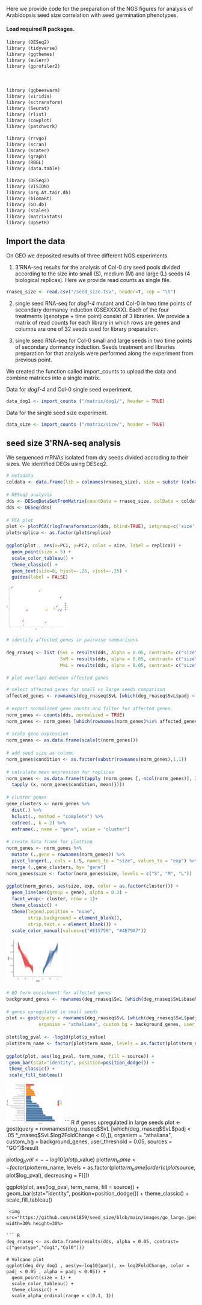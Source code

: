 Here we provide code for the preparation of the NGS figures for analysis of Arabidopsis seed size correlation with seed germination phenotypes.

#### Load required R packages.

```
library (DESeq2)
library (tidyverse)
library (ggthemes)
library (eulerr)
library (gprofiler2)



library (ggbeeswarm)
library (viridis)
library (sctransform)
library (Seurat)
library (rlist)
library (cowplot)
library (patchwork)

library (rrvgo)
library (scran)
library (scater)
library (graph)
library (RBGL)
library (data.table)

library (DESeq2)
library (VISION)
library (org.At.tair.db)
library (biomaRt)
library (GO.db)
library (scales)
library (matrixStats)
library (UpSetR)
```

## Import the data

On GEO we deposited results of three different NGS experiments. 
1) 3'RNA-seq results for the analysis of Col-0 dry seed pools divided according to the size into small (S), medium (M) and large (L) seeds (4 biological replicas). Here we provide read counts as single file.

``` R
rnaseq_size <- read.csv("/seed_size.tsv", header=T, sep = "\t")
```

2) single seed RNA-seq for *dog1-4* mutant and Col-0 in two time points of secondary dormancy induction (GSEXXXXX). 
   Each of the four treatments (genotype + time point) consist of 3 libraries. We provide a matrix of read counts for each library in which rows are genes and columns are one of 32 seeds used for library preparation.

3) single seed RNA-seq for Col-0 small and large seeds in two time points of secondary dormancy induction. 
   Seeds treatment and libraries preparation for that analysis were performed along the experiment from previous point.

We created the function called import_counts to upload the data and combine matrices into a single matrix.

Data for *dog1-4* and Col-0 single seed experiment.
``` R
data_dog1 <- import_counts ("/matrix/dog1/", header = TRUE)
```

Data for the single seed size experiment.
``` R
data_size <- import_counts ("/matrix/size/", header = TRUE)
```

## seed size 3'RNA-seq analysis

We sequenced mRNAs isolated from dry seeds divided accroding to their sizes.
We identified DEGs using DESeq2.

``` R
# metadata
coldata <- data.frame(lib = colnames(rnaseq_size), size = substr (colnames(rnaseq_size), 1,1), replica = substr (colnames(rnaseq_size), 2,2))

# DESeq2 analysis
dds <- DESeqDataSetFromMatrix(countData = rnaseq_size, colData = coldata, design = ~ size)
dds <- DESeq(dds)

# PCA plot
plot <- plotPCA(rlogTransformation(dds, blind=TRUE), intgroup=c('size', 'replica'), ntop =500)$data
plot$replica <- as.factor(plot$replica)

ggplot(plot , aes(x=PC1, y=PC2, color = size, label = replica)) +
  geom_point(size = 5) + 
  scale_color_tableau() +
  theme_classic() + 
  geom_text(size=8, hjust=-.25, vjust=-.25) + 
  guides(label = FALSE)
```
<img src="https://github.com/mk1859/seed_size/blob/main/images/pca_rnaseq.jpeg" width=33% height=33%>

``` R
# identify affected genes in pairwise comparisons

deg_rnaseq <- list (SvL = results(dds, alpha = 0.05, contrast= c("size","S","L")),
                    SvM = results(dds, alpha = 0.05, contrast= c("size","S","M")),
                    MvL = results(dds, alpha = 0.05, contrast= c("size","M","L")))
                    
# plot overlaps between affected genes

```   


``` R
# select affected genes for small vs large seeds comparison
affected_genes <- rownames(deg_rnaseq$SvL [which(deg_rnaseq$SvL$padj < 0.05),])

# export normalized gene counts and filter for affected genes
norm_genes <- counts(dds, normalized = TRUE)
norm_genes <- norm_genes [which(rownames(norm_genes)%in% affected_genes),]

# scale gene expression
norm_genes <- as.data.frame(scale(t(norm_genes)))

# add seed size as column
norm_genes$condition <- as.factor(substr(rownames(norm_genes),1,1))

# calculate mean expression for replicas
norm_genes <- as.data.frame(t(apply (norm_genes [,-ncol(norm_genes)], 2, function (x) {
  tapply (x, norm_genes$condition, mean)})))
  
# cluster genes
gene_clusters <- norm_genes %>% 
  dist(.) %>%
  hclust(., method = "complete") %>%
  cutree(., k = 2) %>%
  enframe(., name = "gene", value = "cluster")

# create data frame for plotting
norm_genes <- norm_genes %>%
  mutate (.,gene = rownames(norm_genes)) %>%
  pivot_longer(., cols = L:S, names_to = "size", values_to = "exp") %>%
  merge (.,gene_clusters, by= "gene") 
norm_genes$size <- factor(norm_genes$size, levels = c("S", "M", "L"))

ggplot(norm_genes, aes(size, exp, color = as.factor(cluster))) +
  geom_line(aes(group = gene), alpha = 0.3) +
  facet_wrap(~ cluster, nrow = 1)+ 
  theme_classic() + 
  theme(legend.position = "none",
        strip.background = element_blank(),
        strip.text.x = element_blank()) + 
  scale_color_manual(values=c("#E15759", "#4E79A7"))
 ```
 <img src="https://github.com/mk1859/seed_size/blob/main/images/clusters_genes.jpeg" width=30% height=30%>
 
 ``` R
# GO term enrichment for affected genes
background_genes <- rownames(deg_rnaseq$SvL [which(deg_rnaseq$SvL$baseMean > 5),])

# genes upregulated in small seeds
plot <- gost(query = rownames(deg_rnaseq$SvL [which(deg_rnaseq$SvL$padj < .05 &deg_rnaseq$SvL$log2FoldChange > 0),]),
             organism = "athaliana", custom_bg = background_genes, user_threshold = 0.05, sources = "GO")$result

plot$log_pval <- -log10(plot$p_value)
plot$term_name <- factor(plot$term_name, levels = as.factor(plot$term_name [order(c(plot$source, plot$log_pval), decreasing = F)]))

ggplot(plot, aes(log_pval, term_name, fill = source)) +
  geom_bar(stat="identity", position=position_dodge()) +
  theme_classic() + 
  scale_fill_tableau()
```  
 <img src="https://github.com/mk1859/seed_size/blob/main/images/go_small.jpeg" width=30% height=30%> 
``` R
# genes upregulated in large seeds
plot <- gost(query = rownames(deg_rnaseq$SvL [which(deg_rnaseq$SvL$padj < .05 &deg_rnaseq$SvL$log2FoldChange < 0),]),
             organism = "athaliana", custom_bg = background_genes, user_threshold = 0.05, sources = "GO")$result

plot$log_pval <- -log10(plot$p_value)
plot$term_name <- factor(plot$term_name, levels = as.factor(plot$term_name [order(c(plot$source, plot$log_pval), decreasing = F)]))

ggplot(plot, aes(log_pval, term_name, fill = source)) +
  geom_bar(stat="identity", position=position_dodge()) +
  theme_classic() + 
  scale_fill_tableau()
``` 
 <img src="https://github.com/mk1859/seed_size/blob/main/images/go_large.jpeg" width=30% height=30%>  
  
``` R
deg_rnaseq <- as.data.frame(results(dds, alpha = 0.05, contrast= c("genotype","dog1","Col0")))

# Volcano plot
ggplot(deg_dry_dog1 , aes(y=-log10(padj), x= log2FoldChange, color = padj < 0.05 , alpha = padj < 0.05)) +
  geom_point(size = 1) + 
  scale_color_tableau() +
  theme_classic() +
  scale_alpha_ordinal(range = c(0.1, 1))
  

```



